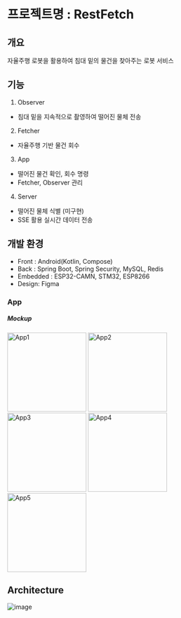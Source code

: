 # 프로젝트명 : RestFetch

## 개요
  자율주행 로봇을 활용하여 침대 밑의 물건을 찾아주는 로봇 서비스

## 기능
1. Observer
  - 침대 밑을 지속적으로 촬영하여 떨어진 물체 전송
2. Fetcher
  -  자율주행 기반 물건 회수
3. App
  -  떨어진 물건 확인, 회수 명령
  -  Fetcher, Observer 관리
4. Server
  -  떨어진 물체 식별 (미구현)
  -  SSE 활용 실시간 데이터 전송

## 개발 환경
  -  Front : Android(Kotlin, Compose)
  -  Back : Spring Boot, Spring Security, MySQL, Redis
  -  Embedded : ESP32-CAMN, STM32, ESP8266
  -  Design: Figma

### App
##### Mockup
<div>
 <img src="https://github.com/user-attachments/assets/7a54b693-c745-4514-b6a5-d6009bcf652f" alt="App1" width="180px">
 <img src="https://github.com/user-attachments/assets/1721191c-f7e6-4305-9837-cb7a4287a5a3" alt="App2" width="180px">
 <img src="https://github.com/user-attachments/assets/9ee8c76b-ce7f-4775-8876-931629bed672" alt="App3" width="180px">
 <img src="https://github.com/user-attachments/assets/28bd4d30-de46-4b72-bf3c-1a1fea1de507" alt="App4" width="180px">
 <img src="https://github.com/user-attachments/assets/e1b0c2d2-35fa-47ec-abea-d1de24d8eee5" alt="App5" width="180px">
</div>


## Architecture
![image](https://github.com/user-attachments/assets/3d1aa652-992d-46ae-8ee5-6f1e00aa1c8d)
